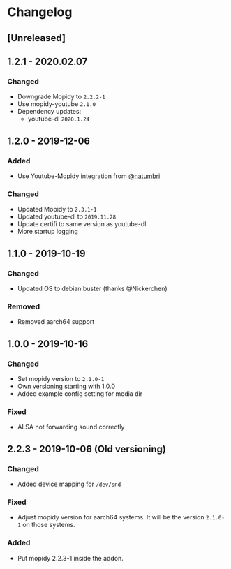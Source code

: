 # Changelog

## [Unreleased]


## 1.2.1 - 2020.02.07

### Changed
* Downgrade Mopidy to `2.2.2-1`
* Use mopidy-youtube `2.1.0`
* Dependency updates:
  * youtube-dl `2020.1.24`


## 1.2.0 - 2019-12-06

### Added
* Use Youtube-Mopidy integration from [@natumbri](https://github.com/natumbri/mopidy-youtube)

### Changed
* Updated Mopidy to `2.3.1-1`
* Updated youtube-dl to `2019.11.28`
* Update certifi to same version as youtube-dl
* More startup logging


## 1.1.0 - 2019-10-19

### Changed
* Updated OS to debian buster (thanks @Nickerchen)

### Removed
* Removed aarch64 support


## 1.0.0 - 2019-10-16

### Changed
* Set mopidy version to `2.1.0-1`
* Own versioning starting with 1.0.0
* Added example config setting for media dir

### Fixed
* ALSA not forwarding sound correctly


## 2.2.3 - 2019-10-06 (Old versioning)

### Changed
* Added device mapping for `/dev/snd`

### Fixed
* Adjust mopidy version for aarch64 systems. It will be the version `2.1.0-1` on those systems. 


### Added
* Put mopidy 2.2.3-1 inside the addon.
